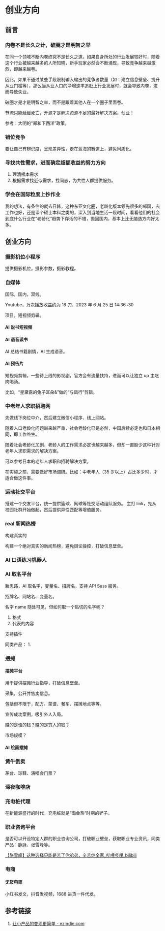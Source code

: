 # 创业方向

## 前言

### 内卷不是长久之计，破圈才是明智之举

在同一个领域不断内卷终究不是长久之道。如果自身所处的行业发展较好时，随着这个行业被越来越多的人所知晓，新手玩家必然会不断涌现，导致竞争越来越激烈，即越来越卷。

因此，如果不通过某些手段限制输入输出的竞争者数量（如：建立信息壁垒、提升从业门槛等），那么当从业人口的净增速率追赶上行业发展时，就会导致内卷，进而导致失业。

破圈才是才是明智之举，而不是跟着其他人在一个圈子里面卷。

节流只能延缓死亡，开源才是解决资源不足的最好解决方案，创业！

参考：大明的“郑和下西洋”政策。

### 错位竞争

要让自己有辨识度，呈现差异性，走在蓝海的赛道上，避免同质化。

### 寻找共性需求，进而确定超额收益的努力方向

1. 理清根本需求
2. 根据需求找近似需求，找同志，为共性人群提供服务。


### 学会在国际粒度上抄作业

我的想法，有条件的就去日韩，这种东亚文化圈，老龄化版本领先很多的邻国，去工作也好，还是读个硕士本科之类的，深入到当地生活一段时间，看看他们的社会到底什么行业在“老龄化”趋势下存活的不错，搬回国内，基本上比无脑选方向好太多。

## 创业方向


### 摄影机位小程序

提供摄影机位，摄影参数，摄影教程。

### 自媒体

国际，国内，双线。

Youtube，万次播放收益约为 18 刀，2023 年 6 月 25 日 14:36 :30

项目，短视频剪辑。

#### AI 说书短视频


#### AI 语音读书

AI 总结书籍剧情，AI 生成语音。

#### AI 预告片

短视频剪辑，一些待上线的影视剧，官方会有流量扶持，进而可以让独立 up 主吃肉喝汤。

比如，“星黛露的兔子耳朵&”做的“与凤行”剪辑。

### 中老年人求职招聘网

先做线下岗位中介，然后建立微信小程序、线上网站。

随着人口老龄化问题越来越严重，社会老龄化已是必然，中国后续必定也和日本相同，即工作终生。

随着社会老龄化加剧，老龄人的工作需求必定也越来越多，但却一直缺少这种针对老年人求职需求的解决方案。

可以参考日本的老年人求职和招聘解决方案。

在实施之前，需要做好市场调研。比如：中老年人（35 岁以上）占比多少时，才适合做这件事。

### 运动社交平台

搭建一个交友平台，统一提供篮球、网球等社交活动组队服务。
主打 link，先从校园社群开始做起，然后提供异性匹配等增值服务。

### real 新闻热榜

构建真实的

构建一个绝对真实的新闻热榜，避免舆论操控，打破信息壁垒。

### AI 口语练习机器人


### AI 取名平台

新思路，AI 取名字，变量名、招牌名，支持 API Sass 服务。

招牌名、网站名、变量名。

名字 name 随处可见，但如何取一个贴切的名字呢？
1. 格式
2. 代表的内容

支持插件

同类产品：
1. 

### 摆摊

#### 摆摊平台

用于提供摆摊行业指导，打破信息壁垒。

采集，公开并售卖信息。

包括但不限于，配方、菜谱、餐车、摆摊地点等等。

宣传成功案例，吸引外人入局。

赚的是谁的钱？赚的是穷人的钱？

市场规模？
#### AI 绘画摆摊


### 黄牛倒卖

茅台、球鞋、演唱会门票？

### 深夜咖啡店


### 充电桩代理

在新能源盛行的时代，充电桩就是“淘金热”时期的铲子。


### 职业咨询平台

是否可以开设特定人群的职业咨询公司，打破职业壁垒，获取职业专业资讯，同类产品：脉脉、张雪峰等。

[【张雪峰】这种选择只能是苦了你弟弟，辛苦你全家\_哔哩哔哩\_bilibili](https://www.bilibili.com/video/BV1w2421A7tC/) 


### 电商

#### 无货电商

小红书发文，抖音发视频，1688 进货一件代发。


## 参考链接
1. [让小产品的变现更简单 - ezindie.com](https://www.ezindie.com/)